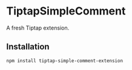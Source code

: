 # TiptapSimpleComment

A fresh Tiptap extension.

## Installation

```bash
npm install tiptap-simple-comment-extension
```